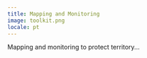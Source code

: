 ```yaml
---
title: Mapping and Monitoring
image: toolkit.png
locale: pt
---
```


Mapping and monitoring to protect territory...
